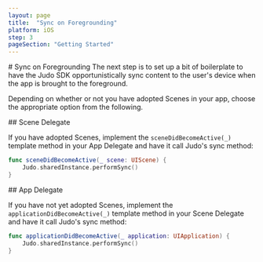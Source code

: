 ```yaml
---
layout: page
title:  "Sync on Foregrounding"
platform: iOS
step: 3
pageSection: "Getting Started"
---
```

<section id="{{page.title | slugify }}" markdown=1>
# Sync on Foregrounding
The next step is to set up a bit of boilerplate to have the Judo SDK opportunistically sync content to the user's device when the app is brought to the foreground.

Depending on whether or not you have adopted Scenes in your app, choose the appropriate option from the following.
</section>
<section id="scene-delegate" markdown=1>
## Scene Delegate

If you have adopted Scenes, implement the `sceneDidBecomeActive(_)` template method in your App Delegate and have it call Judo's sync method:

```swift
func sceneDidBecomeActive(_ scene: UIScene) {
    Judo.sharedInstance.performSync()
}
```
</section>
<section id="app-delegate" markdown=1>
## App Delegate

If you have not yet adopted Scenes, implement the `applicationDidBecomeActive(_)` template method in your Scene Delegate and have it call Judo's sync method:

```swift
func applicationDidBecomeActive(_ application: UIApplication) {
    Judo.sharedInstance.performSync()
}
```
</section>